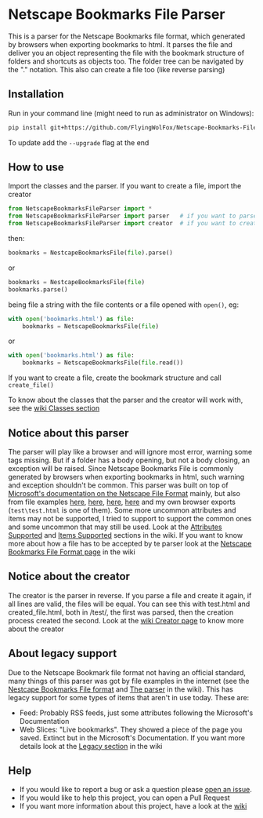 # Netscape Bookmarks File Parser

This is a parser for the Netscape Bookmarks file format, which generated by browsers 
when exporting bookmarks to html. It parses the file and deliver you an object 
representing the file with the bookmark structure of folders and shortcuts as 
objects too. The folder tree can be navigated by the "." notation. This also can
create a file too (like reverse parsing)

## Installation

Run in your command line (might need to run as administrator on Windows):
 ```bash
pip install git+https://github.com/FlyingWolFox/Netscape-Bookmarks-File-Parser.git
```
To update add the `--upgrade` flag at the end

## How to use

Import the classes and the parser. If you want to create a file, import the creator
 ```python
from NetscapeBookmarksFileParser import *
from NetscapeBookmarksFileParser import parser   # if you want to parse a file
from NetscapeBookmarksFileParser import creator  # if you want to create a file
```
then:

```python
bookmarks = NestcapeBookmarksFile(file).parse()
```
or
```python
bookmarks = NestcapeBookmarksFile(file)
bookmarks.parse()
```
being file a string with the file contents or a file opened with `open()`, eg:
```python
with open('bookmarks.html') as file:
    bookmarks = NetscapeBookmarksFile(file)
```
or
```python
with open('bookmarks.html') as file:
    bookmarks = NetscapeBookmarksFile(file.read())
```
If you want to create a file, create the bookmark structure and call `create_file()`

To know about the classes
that the parser and the creator will work with, see the [wiki Classes section](https://github.com/FlyingWolFox/Netscape-Bookmarks-File-Parser/wiki/Code-Documentation#classes) 

## Notice about this parser

The parser will play like a browser and will ignore most error,
warning some tags missing. But if a folder has a body opening, but not a body closing,
an exception will be raised. Since Netscape Bookmarks File is commonly generated by
browsers when exporting bookmarks in html, such warning and exception shouldn't be
common. This parser was built on top of
[Microsoft's documentation on the Netscape File Format](https://docs.microsoft.com/en-us/previous-versions/windows/internet-explorer/ie-developer/platform-apis/aa753582(v=vs.85)?redirectedfrom=MSDN)
mainly, but also from file examples [here](https://sixtwothree.org/posts/homesteading-a-decades-worth-of-shared-links),
[here](https://stackoverflow.com/questions/38029954/parse-a-netscape-style-bookmarks-html-file-into-nested-array),
[here](https://gist.github.com/jgarber623/cdc8e2fa1cbcb6889872),
[here](https://www.npmjs.com/package/netscape-bookmarks) and my own browser exports
(`test\test.html` is one of them).
Some more uncommon attributes and items may not be supported, I tried to support to support
the common ones and some uncommon that may still be used. Look at the
[Attributes Supported](https://github.com/FlyingWolFox/Netscape-Bookmarks-File-Parser/wiki/The-Parser#attributes-supported)
and 
[Items Supported](https://github.com/FlyingWolFox/Netscape-Bookmarks-File-Parser/wiki/The-Parser#items-supported)
sections in the wiki. If you want to know more about how a file has to be accepted by te parser look at the
[Netscape Bookmarks File Format page](https://github.com/FlyingWolFox/Netscape-Bookmarks-File-Parser/wiki/Netscape-Bookmarks-File-Format)
in the wiki

## Notice about the creator

The creator is the parser in reverse. If you parse a file and create it again, if all
lines are valid, the files will be equal. You can see this with test.html and
created_file.html, both in /test/, the first was parsed, then the creation
process created the second. Look at the [wiki Creator page]() to know more about the
creator

## About legacy support

Due to the Netscape Bookmark file format not having an official standard, many things
of this parser was got by file examples in the internet (see the [Nestcape Bookmarks File format](https://github.com/FlyingWolFox/Netscape-Bookmarks-File-Parser/wiki/Netscape-Bookmarks-File-Format)
and [The parser](https://github.com/FlyingWolFox/Netscape-Bookmarks-File-Parser/wiki/The-Parser)
in the wiki).
This has legacy support for some types of items that aren't in use today. These are:
- Feed: Probably RSS feeds, just some attributes following the Microsoft's Documentation
- Web Slices: "Live bookmarks". They showed a piece of the page you saved. Extinct but in the Microsoft's Documentation.
If you want more details look at the [Legacy section](https://github.com/FlyingWolFox/Netscape-Bookmarks-File-Parser/wiki/The-Parser#about-legacybasic-support)
in the wiki

## Help
- If you would like to report a bug or ask a question please [open an issue](https://github.com/FlyingWolFox/Netscape-Bookmarks-File-Parser/issues/new).
- If you would like to help this project, you can open a Pull Request
- If you want more information about this project, have a look at the [wiki](https://github.com/FlyingWolFox/Netscape-Bookmarks-File-Parser/wiki)
